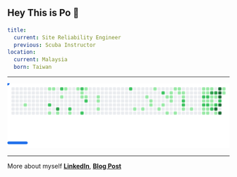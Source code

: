 ## Hey This is Po 🌊

```yaml
title:
  current: Site Reliability Engineer
  previous: Scuba Instructor
location:
  current: Malaysia
  born: Taiwan
```

---

<picture>
  <source media="(prefers-color-scheme: dark)" srcset="images/breakout-dark.svg">
  <source media="(prefers-color-scheme: light)" srcset="images/breakout-light.svg">
  <img alt="Breakout Game" src="images/breakout-light.svg">
</picture>

---

More about myself [**LinkedIn**](https://www.linkedin.com/in/polohi/), [**Blog Post**](https://polo871209.github.io/blog/)
